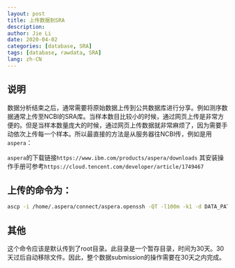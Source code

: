 ```yaml
---
layout: post
title: 上传数据到SRA
description:
author: Jie Li
date: 2020-04-02
categories: [database, SRA]
tags: [database, rawdata, SRA]
lang: zh-CN
---
```


## 说明
数据分析结束之后，通常需要将原始数据上传到公共数据库进行分享。例如测序数据通常上传至NCBI的SRA库。当样本数目比较小的时候，通过网页上传是非常方便的。但是当样本数量庞大的时候，通过网页上传数据就非常麻烦了，因为需要手动依次上传每一个样本。所以最直接的方法是从服务器往NCBI传，例如是用`aspera`：

`aspera`的下载链接`https://www.ibm.com/products/aspera/downloads`
其安装操作手册可参考`https://cloud.tencent.com/developer/article/1749467`

## 上传的命令为：
```bash
ascp -i /home/.aspera/connect/aspera.openssh -QT -l100m -k1 -d DATA_PATH subasp@upload.ncbi.nlm.nih.gov:uploads/ACCOUNT_CODE
```

## 其他
这个命令应该是默认传到了root目录。此目录是一个暂存目录，时间为30天。30天过后自动移除文件。因此，整个数据submission的操作需要在30天之内完成。
